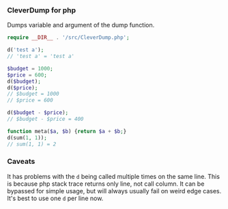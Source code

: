 ### CleverDump for php

Dumps variable and argument of the dump function.

```php
require __DIR__ . '/src/CleverDump.php';

d('test a');
// 'test a' = 'test a'

$budget = 1000;
$price = 600;
d($budget);
d($price);
// $budget = 1000
// $price = 600

d($budget - $price);
// $budget - $price = 400

function meta($a, $b) {return $a + $b;}
d(sum(1, 1));
// sum(1, 1) = 2
```


### Caveats

It has problems with the `d` being called multiple times on the same line. This is because php stack trace returns only line, not call column. It can be bypassed for simple usage, but will always usually fail on weird edge cases. It's best to use one `d` per line now.
